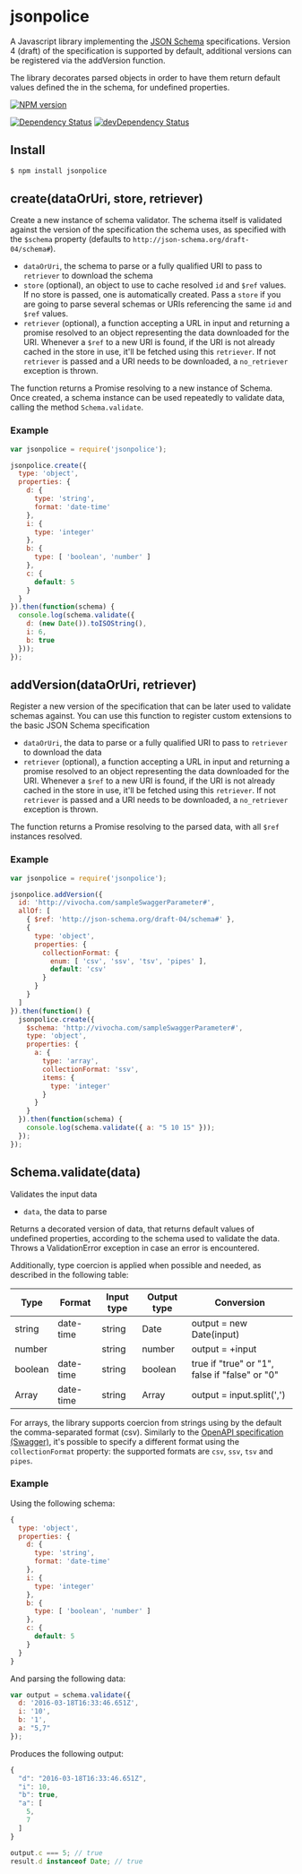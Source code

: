 # jsonpolice

A Javascript library implementing the [JSON Schema](http://json-schema.org/documentation.html) specifications.
Version 4 (draft) of the specification is supported by default, additional versions can be registered via the
addVersion function.

The library decorates parsed objects in order to have them return default values defined the in the schema, for
undefined properties.

[![NPM version](https://badge.fury.io/js/jsonpolice.png)](http://badge.fury.io/js/jsonpolice)

[![Dependency Status](https://david-dm.org/vivocha/jsonpolice/status.svg)](https://david-dm.org/vivocha/jsonpolice)
[![devDependency Status](https://david-dm.org/vivocha/jsonpolice/dev-status.svg)](https://david-dm.org/vivocha/jsonpolice#info=devDependencies)

## Install

```bash
$ npm install jsonpolice
```

## create(dataOrUri, store, retriever)

Create a new instance of schema validator. The schema itself is validated against the version of the specification
the schema uses, as specified with the `$schema` property (defaults to `http://json-schema.org/draft-04/schema#`).

* `dataOrUri`, the schema to parse or a fully qualified URI to pass to `retriever` to download the schema
* `store` (optional), an object to use to cache resolved `id`  and `$ref` values. If no store is passed,
one is automatically created. Pass a `store` if you are going to parse several schemas or URIs referencing
the same `id` and `$ref` values.
* `retriever` (optional), a function accepting a URL in input and returning a promise resolved to an object
representing the data downloaded for the URI. Whenever a `$ref` to a new URI is found, if the URI is not
already cached in the store in use, it'll be fetched using this `retriever`. If not `retriever` is passed
and a URI needs to be downloaded, a `no_retriever` exception is thrown.

The function returns a Promise resolving to a new instance of Schema. Once created, a schema instance can be used
repeatedly to validate data, calling the method `Schema.validate`.

### Example

```javascript
var jsonpolice = require('jsonpolice');

jsonpolice.create({
  type: 'object',
  properties: {
    d: {
      type: 'string',
      format: 'date-time'
    },
    i: {
      type: 'integer'
    },
    b: {
      type: [ 'boolean', 'number' ]
    },
    c: {
      default: 5
    }
  }
}).then(function(schema) {
  console.log(schema.validate({
    d: (new Date()).toISOString(),
    i: 6,
    b: true
  }));
});
```

## addVersion(dataOrUri, retriever)

Register a new version of the specification that can be later used to validate schemas against. You can use this
function to register custom extensions to the basic JSON Schema specification

* `dataOrUri`, the data to parse or a fully qualified URI to pass to `retriever` to download the data
* `retriever` (optional), a function accepting a URL in input and returning a promise resolved to an object
representing the data downloaded for the URI. Whenever a `$ref` to a new URI is found, if the URI is not
already cached in the store in use, it'll be fetched using this `retriever`. If not `retriever` is passed
and a URI needs to be downloaded, a `no_retriever` exception is thrown.

The function returns a Promise resolving to the parsed data, with all `$ref` instances resolved.

### Example

```javascript
var jsonpolice = require('jsonpolice');

jsonpolice.addVersion({
  id: 'http://vivocha.com/sampleSwaggerParameter#',
  allOf: [
    { $ref: 'http://json-schema.org/draft-04/schema#' },
    {
      type: 'object',
      properties: {
        collectionFormat: {
          enum: [ 'csv', 'ssv', 'tsv', 'pipes' ],
          default: 'csv'
        }
      }
    }
  ]
}).then(function() {
  jsonpolice.create({
    $schema: 'http://vivocha.com/sampleSwaggerParameter#',
    type: 'object',
    properties: {
      a: {
        type: 'array',
        collectionFormat: 'ssv',
        items: {
          type: 'integer'
        }
      }
    }
  }).then(function(schema) {
    console.log(schema.validate({ a: "5 10 15" }));
  });
});
```

## Schema.validate(data)

Validates the input data

* `data`, the data to parse

Returns a decorated version of data, that returns default values of undefined properties, according to the
schema used to validate the data. Throws a ValidationError exception in case an error is encountered.

Additionally, type coercion is applied when possible and needed, as described in the following table:

| Type | Format | Input type | Output type | Conversion |
| --- | --- | --- | --- | --- |
| string | date-time | string | Date | output = new Date(input) |
| number | | string | number | output = +input |
| boolean | date-time | string | boolean | true if "true" or "1", false if "false" or "0" |
| Array | date-time | string | Array | output = input.split(',') |

For arrays, the library supports coercion from strings using by the default the comma-separated format (csv).
Similarly to the [OpenAPI specification (Swagger)](https://github.com/OAI/OpenAPI-Specification/blob/master/versions/2.0.md#parameter-object),
it's possible to specify a different format using the `collectionFormat` property: the supported formats are
`csv`, `ssv`, `tsv` and `pipes`.

### Example

Using the following schema:

```javascript
{
  type: 'object',
  properties: {
    d: {
      type: 'string',
      format: 'date-time'
    },
    i: {
      type: 'integer'
    },
    b: {
      type: [ 'boolean', 'number' ]
    },
    c: {
      default: 5
    }
  }
}
```

And parsing the following data:

```javascript
var output = schema.validate({
  d: '2016-03-18T16:33:46.651Z',
  i: '10',
  b: '1',
  a: "5,7"
});
```

Produces the following output:

```javascript
{
  "d": "2016-03-18T16:33:46.651Z",
  "i": 10,
  "b": true,
  "a": [
    5,
    7
  ]
}

output.c === 5; // true
result.d instanceof Date; // true
```
